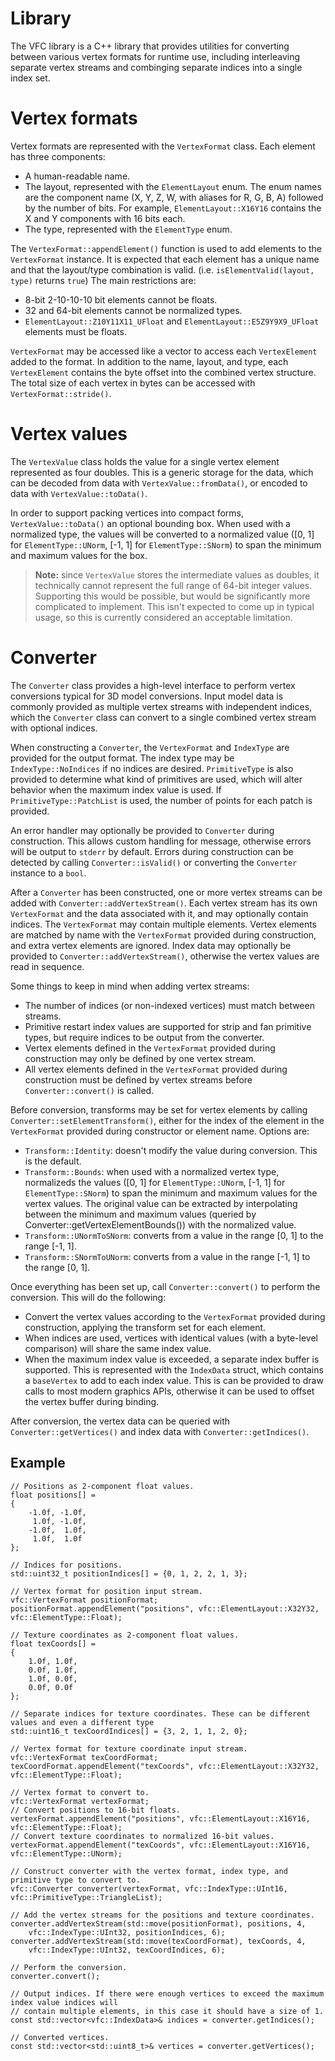 # Library

The VFC library is a C++ library that provides utilities for converting between various vertex formats for runtime use, including interleaving separate vertex streams and combinging separate indices into a single index set.

# Vertex formats

Vertex formats are represented with the `VertexFormat` class. Each element has three components:

* A human-readable name.
* The layout, represented with the `ElementLayout` enum. The enum names are the component name (X, Y, Z, W, with aliases for R, G, B, A) followed by the number of bits. For example, `ElementLayout::X16Y16` contains the X and Y components with 16 bits each.
* The type, represented with the `ElementType` enum.

The `VertexFormat::appendElement()` function is used to add elements to the `VertexFormat` instance. It is expected that each element has a unique name and that the layout/type combination is valid. (i.e. `isElementValid(layout, type)` returns `true`) The main restrictions are:

* 8-bit 2-10-10-10 bit elements cannot be floats.
* 32 and 64-bit elements cannot be normalized types.
* `ElementLayout::Z10Y11X11_UFloat` and `ElementLayout::E5Z9Y9X9_UFloat` elements must be floats.

`VertexFormat` may be accessed like a vector to access each `VertexElement` added to the format. In addition to the name, layout, and type, each `VertexElement` contains the byte offset into the combined vertex structure. The total size of each vertex in bytes can be accessed with `VertexFormat::stride()`.

# Vertex values

The `VertexValue` class holds the value for a single vertex element represented as four doubles. This is a generic storage for the data, which can be decoded from data with `VertexValue::fromData()`, or encoded to data with `VertexValue::toData()`.

In order to support packing vertices into compact forms, `VertexValue::toData()` an optional bounding box. When used with a normalized type, the values will be converted to a normalized value (\[0, 1\] for `ElementType::UNorm`, \[-1, 1\] for `ElementType::SNorm`) to span the minimum and maximum values for the box.

> **Note:** since `VertexValue` stores the intermediate values as doubles, it technically cannot represent the full range of 64-bit integer values. Supporting this would be possible, but would be significantly more complicated to implement. This isn't expected to come up in typical usage, so this is currently considered an acceptable limitation.

# Converter

The `Converter` class provides a high-level interface to perform vertex conversions typical for 3D model conversions. Input model data is commonly provided as multiple vertex streams with independent indices, which the `Converter` class can convert to a single combined vertex stream with optional indices.

When constructing a `Converter`, the `VertexFormat` and `IndexType` are provided for the output format. The index type may be `IndexType::NoIndices` if no indices are desired. `PrimitiveType` is also provided to determine what kind of primitives are used, which will alter behavior when the maximum index value is used. If `PrimitiveType::PatchList` is used, the number of points for each patch is provided.

An error handler may optionally be provided to `Converter` during construction. This allows custom handling for message, otherwise errors will be output to `stderr` by default. Errors during construction can be detected by calling `Converter::isValid()` or converting the `Converter` instance to a `bool`.

After a `Converter` has been constructed, one or more vertex streams can be added with `Converter::addVertexStream()`. Each vertex stream has its own `VertexFormat` and the data associated with it, and may optionally contain indices. The `VertexFormat` may contain multiple elements. Vertex elements are matched by name with the `VertexFormat` provided during construction, and extra vertex elements are ignored. Index data may optionally be provided to `Converter::addVertexStream()`, otherwise the vertex values are read in sequence.

Some things to keep in mind when adding vertex streams:

* The number of indices (or non-indexed vertices) must match between streams.
* Primitive restart index values are supported for strip and fan primitive types, but require indices to be output from the converter.
* Vertex elements defined in the `VertexFormat` provided during construction may only be defined by one vertex stream.
* All vertex elements defined in the `VertexFormat` provided during construction must be defined by vertex streams before `Converter::convert()` is called.

Before conversion, transforms may be set for vertex elements by calling `Converter::setElementTransform()`, either for the index of the element in the `VertexFormat` provided during constructor or element name. Options are:

* `Transform::Identity`: doesn't modify the value during conversion. This is the default.
* `Transform::Bounds`: when used with a normalized vertex type, normalizeds the values (\[0, 1\] for `ElementType::UNorm`, \[-1, 1\] for `ElementType::SNorm`) to span the minimum and maximum values for the vertex values. The original value can be extracted by interpolating between the minimum and maximum values (queried by Converter::getVertexElementBounds()) with the normalized value.
* `Transform::UNormToSNorm`: converts from a value in the range \[0, 1\] to the range \[-1, 1\].
* `Transform::SNormToUNorm`: converts from a value in the range \[-1, 1\] to the range \[0, 1\].

Once everything has been set up, call `Converter::convert()` to perform the conversion. This will do the following:

* Convert the vertex values according to the `VertexFormat` provided during construction, applying the transform set for each element.
* When indices are used, vertices with identical values (with a byte-level comparison) will share the same index value.
* When the maximum index value is exceeded, a separate index buffer is supported. This is represented with the `IndexData` struct, which contains a `baseVertex` to add to each index value. This is can be provided to draw calls to most modern graphics APIs, otherwise it can be used to offset the vertex buffer during binding.

After conversion, the vertex data can be queried with `Converter::getVertices()` and index data with `Converter::getIndices()`.

## Example

```
// Positions as 2-component float values.
float positions[] =
{
	-1.0f, -1.0f,
	 1.0f, -1.0f,
	-1.0f,  1.0f,
	 1.0f,  1.0f
};

// Indices for positions.
std::uint32_t positionIndices[] = {0, 1, 2, 2, 1, 3};

// Vertex format for position input stream.
vfc::VertexFormat positionFormat;
positionFormat.appendElement("positions", vfc::ElementLayout::X32Y32, vfc::ElementType::Float);

// Texture coordinates as 2-component float values.
float texCoords[] =
{
	1.0f, 1.0f,
	0.0f, 1.0f,
	1.0f, 0.0f,
	0.0f, 0.0f
};

// Separate indices for texture coordinates. These can be different values and even a different type
std::uint16_t texCoordIndices[] = {3, 2, 1, 1, 2, 0};

// Vertex format for texture coordinate input stream.
vfc::VertexFormat texCoordFormat;
texCoordFormat.appendElement("texCoords", vfc::ElementLayout::X32Y32, vfc::ElementType::Float);

// Vertex format to convert to.
vfc::VertexFormat vertexFormat;
// Convert positions to 16-bit floats.
vertexFormat.appendElement("positions", vfc::ElementLayout::X16Y16, vfc::ElementType::Float);
// Convert texture coordinates to normalized 16-bit values.
vertexFormat.appendElement("texCoords", vfc::ElementLayout::X16Y16, vfc::ElementType::UNorm);

// Construct converter with the vertex format, index type, and primitive type to convert to.
vfc::Converter converter(vertexFormat, vfc::IndexType::UInt16, vfc::PrimitiveType::TriangleList);

// Add the vertex streams for the positions and texture coordinates.
converter.addVertexStream(std::move(positionFormat), positions, 4,
	vfc::IndexType::UInt32, positionIndices, 6);
converter.addVertexStream(std::move(texCoordFormat), texCoords, 4,
	vfc::IndexType::UInt32, texCoordIndices, 6);

// Perform the conversion.
converter.convert();

// Output indices. If there were enough vertices to exceed the maximum index value indices will
// contain multiple elements, in this case it should have a size of 1.
const std::vector<vfc::IndexData>& indices = converter.getIndices();

// Converted vertices.
const std::vector<std::uint8_t>& vertices = converter.getVertices();
```

